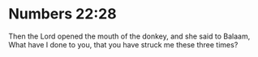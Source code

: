 # Numbers 22:28

Then the Lord opened the mouth of the donkey, and she said to Balaam, What have I done to you, that you have struck me these three times?
